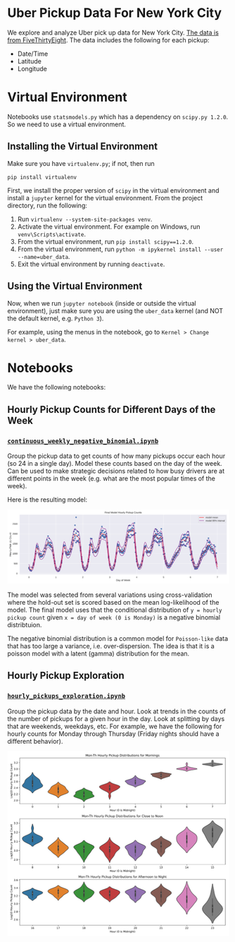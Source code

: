 # Uber Pickup Data For New York City

We explore and analyze Uber pick up data for New York City.
[The data is from FiveThirtyEight](https://github.com/fivethirtyeight/uber-tlc-foil-response).
The data includes the following for each pickup:

* Date/Time
* Latitude
* Longitude

# Virtual Environment

Notebooks use `statsmodels.py` which has a dependency on `scipy.py 1.2.0`. So we need
to use a virtual environment. 

## Installing the Virtual Environment

Make sure you have `virtualenv.py`; if not, then run
```
pip install virtualenv
```

First, we install the proper version of `scipy` in the virtual environment and install a `jupyter`
kernel for the virtual environment. From the project directory, run the following:

1. Run `virtualenv --system-site-packages venv`.
2. Activate the virtual environment. For example on Windows, run `venv\Scripts\activate`.
3. From the virtual environment, run `pip install scipy==1.2.0`. 
4. From the virtual environment, run `python -m ipykernel install --user --name=uber_data`.
5. Exit the virtual environment by running `deactivate`.

## Using the Virtual Environment

Now, when we run `jupyter notebook` (inside or outside the virtual environment), just make sure
you are using the `uber_data` kernel (and NOT the default kernel, e.g. `Python 3`).

For example, using the menus in the notebook, go to `Kernel > Change kernel > uber_data`.

# Notebooks

We have the following notebooks:

## Hourly Pickup Counts for Different Days of the Week

### [`continuous_weekly_negative_binomial.ipynb`](continuous_weekly_negative_binomial.ipynb)

Group the pickup data to get counts of how many pickups occur each hour (so 24 in a single day).
Model these counts based on the day of the week. Can be used to make strategic decisions related to
how busy drivers are at different points in the week (e.g. what are the most popular times of the week).

Here is the resulting model:

![Final Model Counts](graphs/final_model_counts.svg?sanitize=true)

The model was selected from several variations using cross-validation where the hold-out set is
scored based on the mean log-likelihood of the model. The final model uses that the conditional
distribution of `y = hourly pickup count` given `x = day of week (0 is Monday)` is a negative
binomial distribtuion.

The negative binomial distribution is a common model for `Poisson-like` data that has too large a
variance, i.e. over-dispersion. The idea is that it is a poisson model with a latent (gamma)
distribution for the mean.

## Hourly Pickup Exploration

### [`hourly_pickups_exploration.ipynb`](hourly_pickups_exploration.ipynb)

Group the pickup data by the date and hour. Look at trends in the counts of the number of
pickups for a given hour in the day. Look at splitting by days that are weekends, weekdays, etc.
For example, we have the following for hourly counts for Monday through Thursday (Friday nights
should have a different behavior).

![Hourly Pickups for Monday Through Thursday](graphs/mon_th_pickups.svg?sanitize=true)
